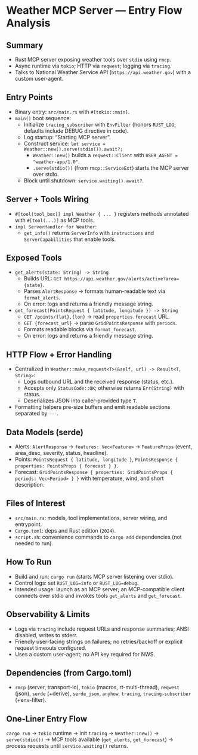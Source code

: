 # Weather MCP Server — Entry Flow Analysis

## Summary
- Rust MCP server exposing weather tools over `stdio` using `rmcp`.
- Async runtime via `tokio`; HTTP via `reqwest`; logging via `tracing`.
- Talks to National Weather Service API (`https://api.weather.gov`) with a custom user-agent.

## Entry Points
- Binary entry: `src/main.rs` with `#[tokio::main]`.
- `main()` boot sequence:
  - Initialize `tracing_subscriber` with `EnvFilter` (honors `RUST_LOG`; defaults include DEBUG directive in code).
  - Log startup: “Starting MCP server”.
  - Construct service: `let service = Weather::new().serve(stdio()).await?;`
    - `Weather::new()` builds a `reqwest::Client` with `USER_AGENT = "weather-app/1.0"`.
    - `.serve(stdio())` (from `rmcp::ServiceExt`) starts the MCP server over stdio.
  - Block until shutdown: `service.waiting().await?`.

## Server + Tools Wiring
- `#[tool(tool_box)] impl Weather { ... }` registers methods annotated with `#[tool(...)]` as MCP tools.
- `impl ServerHandler for Weather`:
  - `get_info()` returns `ServerInfo` with `instructions` and `ServerCapabilities` that enable tools.

## Exposed Tools
- `get_alerts(state: String) -> String`
  - Builds URL: `GET https://api.weather.gov/alerts/active?area={state}`.
  - Parses `AlertResponse` → formats human-readable text via `format_alerts`.
  - On error: logs and returns a friendly message string.
- `get_forecast(PointsRequest { latitude, longitude }) -> String`
  - `GET /points/{lat},{lon}` → read `properties.forecast` URL.
  - `GET {forecast_url}` → parse `GridPointsResponse` with `periods`.
  - Formats readable blocks via `format_forecast`.
  - On error: logs and returns a friendly message string.

## HTTP Flow + Error Handling
- Centralized in `Weather::make_request<T>(&self, url) -> Result<T, String>`:
  - Logs outbound URL and the received response (status, etc.).
  - Accepts only `StatusCode::OK`; otherwise returns `Err(String)` with status.
  - Deserializes JSON into caller-provided type `T`.
- Formatting helpers pre-size buffers and emit readable sections separated by `---`.

## Data Models (serde)
- Alerts: `AlertResponse` → `features: Vec<Feature>` → `FeatureProps` (event, area_desc, severity, status, headline).
- Points: `PointsRequest { latitude, longitude }`, `PointsResponse { properties: PointsProps { forecast } }`.
- Forecast: `GridPointsResponse { properties: GridPointsProps { periods: Vec<Period> } }` with temperature, wind, and short description.

## Files of Interest
- `src/main.rs`: models, tool implementations, server wiring, and entrypoint.
- `Cargo.toml`: deps and Rust edition (`2024`).
- `script.sh`: convenience commands to `cargo add` dependencies (not needed to run).

## How To Run
- Build and run: `cargo run` (starts MCP server listening over stdio).
- Control logs: set `RUST_LOG=info` or `RUST_LOG=debug`.
- Intended usage: launch as an MCP server; an MCP-compatible client connects over stdio and invokes tools `get_alerts` and `get_forecast`.

## Observability & Limits
- Logs via `tracing` include request URLs and response summaries; ANSI disabled, writes to stderr.
- Friendly user-facing strings on failures; no retries/backoff or explicit request timeouts configured.
- Uses a custom user-agent; no API key required for NWS.

## Dependencies (from Cargo.toml)
- `rmcp` (server, transport-io), `tokio` (macros, rt-multi-thread), `reqwest` (json), `serde` (+derive), `serde_json`, `anyhow`, `tracing`, `tracing-subscriber` (+env-filter).

## One-Liner Entry Flow
`cargo run` → `tokio` runtime → init `tracing` → `Weather::new()` → `serve(stdio())` → MCP tools available (`get_alerts`, `get_forecast`) → process requests until `service.waiting()` returns.


